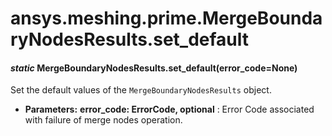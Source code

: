 # ansys.meshing.prime.MergeBoundaryNodesResults.set_default



#### *static* MergeBoundaryNodesResults.set_default(error_code=None)

Set the default values of the `MergeBoundaryNodesResults` object.

* **Parameters:**
  **error_code: ErrorCode, optional**
  : Error Code associated with failure of merge nodes operation.

<!-- !! processed by numpydoc !! -->
